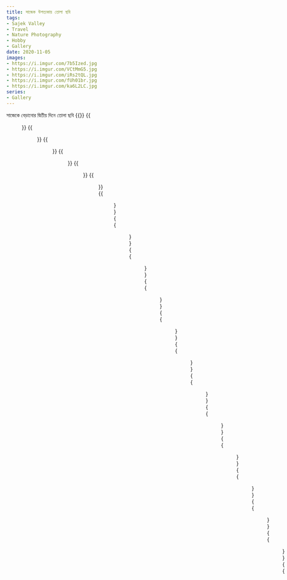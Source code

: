 ```yaml
---
title: সাজেক উপত্যকায় তোলা ছবি
tags:
- Sajek Valley
- Travel
- Nature Photography
- Hobby
- Gallery
date: 2020-11-05
images:
- https://i.imgur.com/7b5Ized.jpg
- https://i.imgur.com/VCtMmG5.jpg
- https://i.imgur.com/iRs2tQL.jpg
- https://i.imgur.com/fUh01br.jpg
- https://i.imgur.com/ka6L2LC.jpg
series:
- Gallery
---
```

সাজেকে বেড়ানোর দ্বিতীয় দিনে তোলা ছবি
{{<gallery caption-effect="fade">}}
{{<figure src="https://i.imgur.com/98yzwYq.jpg" caption="2020-11-05 06:07:47 1">}}
{{<figure src="https://i.imgur.com/suJat4t.jpg" caption="2020-11-05 06:07:49 1">}}
{{<figure src="https://i.imgur.com/oOCH1FP.jpg" caption="2020-11-05 06:07:50 1">}}
{{<figure src="https://i.imgur.com/HvBjhSd.jpg" caption="2020-11-05 06:07:51 1">}}
{{<figure src="https://i.imgur.com/h58QTnU.jpg" caption="2020-11-05 06:07:52 1">}}
{{<figure src="https://i.imgur.com/HEeXP9T.jpg" caption="2020-11-05 06:07:53 1">}}
{{<figure src="https://i.imgur.com/7b5Ized.jpg" caption="2020-11-05 06:07:53 2">}}
{{<figure src="https://i.imgur.com/fD1E38J.jpg" caption="2020-11-05 06:07:54 1">}}
{{<figure src="https://i.imgur.com/VCtMmG5.jpg" caption="2020-11-05 06:07:54 2">}}
{{<figure src="https://i.imgur.com/ByiOq5c.jpg" caption="2020-11-05 06:07:55 1">}}
{{<figure src="https://i.imgur.com/EeZ1E6H.jpg" caption="2020-11-05 06:07:56 1">}}
{{<figure src="https://i.imgur.com/1GhB1CL.jpg" caption="2020-11-05 06:07:56 2">}}
{{<figure src="https://i.imgur.com/iRs2tQL.jpg" caption="2020-11-05 06:07:57 1">}}
{{<figure src="https://i.imgur.com/hjATquA.jpg" caption="2020-11-05 06:07:57 2">}}
{{<figure src="https://i.imgur.com/h65HNE9.jpg" caption="2020-11-05 06:07:58 1">}}
{{<figure src="https://i.imgur.com/wlSgnR5.jpg" caption="2020-11-05 06:07:59 1">}}
{{<figure src="https://i.imgur.com/JYuoST0.jpg" caption="2020-11-05 06:07:59 2">}}
{{<figure src="https://i.imgur.com/YdlwTGn.jpg" caption="2020-11-05 06:08:01 1">}}
{{<figure src="https://i.imgur.com/gol5caH.jpg" caption="2020-11-05 06:08:01 2">}}
{{<figure src="https://i.imgur.com/vRBpGIp.jpg" caption="2020-11-05 06:08:01 3">}}
{{<figure src="https://i.imgur.com/gc2d7cv.jpg" caption="2020-11-05 06:08:02 1">}}
{{<figure src="https://i.imgur.com/fUh01br.jpg" caption="2020-11-05 06:08:02 2">}}
{{<figure src="https://i.imgur.com/smcyyNv.jpg" caption="2020-11-05 06:08:02 3">}}
{{<figure src="https://i.imgur.com/j48H45X.jpg" caption="2020-11-05 06:08:02 4">}}
{{<figure src="https://i.imgur.com/QGrSY7f.jpg" caption="2020-11-05 06:08:03 1">}}
{{<figure src="https://i.imgur.com/4qBtTL1.jpg" caption="2020-11-05 06:08:03 2">}}
{{<figure src="https://i.imgur.com/ka6L2LC.jpg" caption="2020-11-05 06:08:03 3">}}
{{<figure src="https://i.imgur.com/4Vi5IRA.jpg" caption="2020-11-05 06:08:04 1">}}
{{<figure src="https://i.imgur.com/4sPzUFc.jpg" caption="2020-11-05 06:08:04 2">}}
{{<figure src="https://i.imgur.com/YJjhLDr.jpg" caption="2020-11-05 06:08:04 3">}}
{{<figure src="https://i.imgur.com/k4mgwC0.jpg" caption="2020-11-05 06:08:04 4">}}
{{<figure src="https://i.imgur.com/BV2ojNx.jpg" caption="2020-11-05 06:08:05 1">}}
{{<figure src="https://i.imgur.com/sS0dZAW.jpg" caption="2020-11-05 06:08:05 2">}}
{{<figure src="https://i.imgur.com/FlLA927.jpg" caption="2020-11-05 06:08:05 3">}}
{{<figure src="https://i.imgur.com/cLblQMI.jpg" caption="2020-11-05 06:08:05 4">}}
{{<figure src="https://i.imgur.com/Wy0GUjj.jpg" caption="2020-11-05 06:08:06 1">}}
{{<figure src="https://i.imgur.com/AkzVYTo.jpg" caption="2020-11-05 06:08:06 2">}}
{{<figure src="https://i.imgur.com/R0iqgIe.jpg" caption="2020-11-05 06:08:06 3">}}
{{<figure src="https://i.imgur.com/UDBwg6v.jpg" caption="2020-11-05 06:08:06 4">}}
{{<figure src="https://i.imgur.com/ZoRg8a9.jpg" caption="2020-11-05 06:08:07 1">}}
{{<figure src="https://i.imgur.com/8dDHY44.jpg" caption="2020-11-05 06:08:07 2">}}
{{<figure src="https://i.imgur.com/01ZUnaY.jpg" caption="2020-11-05 06:08:07 3">}}
{{<figure src="https://i.imgur.com/DhnNom0.jpg" caption="2020-11-05 06:08:08 1">}}
{{<figure src="https://i.imgur.com/Vpb6A9r.jpg" caption="2020-11-05 06:08:08 2">}}
{{<figure src="https://i.imgur.com/QpPe1k7.jpg" caption="2020-11-05 06:08:08 3">}}
{{<figure src="https://i.imgur.com/asDDxze.jpg" caption="2020-11-05 06:08:08 4">}}
{{<figure src="https://i.imgur.com/BQUMtIx.jpg" caption="2020-11-05 06:08:09 1">}}
{{<figure src="https://i.imgur.com/f0GJ93j.jpg" caption="2020-11-05 06:08:09 2">}}
{{</gallery>}}